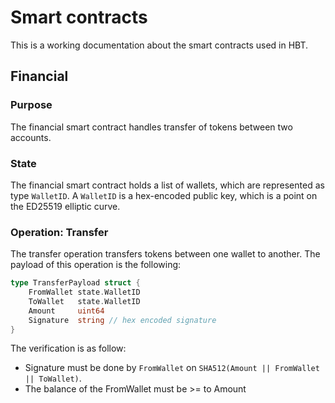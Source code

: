 # Smart contracts

This is a working documentation about the smart contracts used in HBT.

## Financial

### Purpose

The financial smart contract handles transfer of tokens between two accounts.

### State

The financial smart contract holds a list of wallets, which are represented as
type `WalletID`. A `WalletID` is a hex-encoded public key, which is a point on
the ED25519 elliptic curve.

### Operation: Transfer

The transfer operation transfers tokens between one wallet to another. The
payload of this operation is the following:

```go
type TransferPayload struct {
	FromWallet state.WalletID
	ToWallet   state.WalletID
	Amount     uint64
	Signature  string // hex encoded signature
}
```

The verification is as follow:

- Signature must be done by `FromWallet` on `SHA512(Amount || FromWallet ||
ToWallet)`.
- The balance of the FromWallet must be >= to Amount